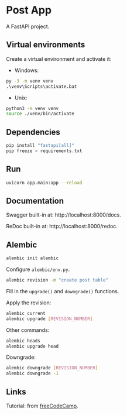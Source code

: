 # Post App

A FastAPI project.

## Virtual environments

Create a virtual environment and activate it:
- Windows:
```cmd
py -3 -m venv venv
.\venv\Scripts\activate.bat
```
- Unix:
```bash
python3 -m venv venv
source ./venv/bin/activate
```

## Dependencies

```bash
pip install "fastapi[all]" 
pip freeze > requirements.txt
```

## Run

```bash
uvicorn app.main:app --reload
```

## Documentation

Swagger built-in at: http://localhost:8000/docs.

ReDoc built-in at: http://localhost:8000/redoc.

## Alembic

```bash
alembic init alembic
```

Configure `alembic/env.py`.

```bash
alembic revision -m "create post table"
```

Fill in the `upgrade()` and `downgrade()` functions.

Apply the revision:
```bash
alembic current
alembic upgrade [REVISION_NUMBER]
```

Other commands:
```bash
alembic heads
alembic upgrade head 
```

Downgrade:
```bash
alembic downgrade [REVISION_NUMBER]
alembic downgrade -1
```

## Links

Tutorial: from [freeCodeCamp](https://www.youtube.com/watch?v=0sOvCWFmrtA).